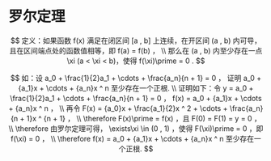 # 罗尔定理

$$
定义：如果函数 f(x) 满足在闭区间 [a , b] 上连续，在开区间 (a , b) 内可导，且在区间端点处的函数值相等，即 f(a) = f(b) ，
\\
那么在 (a , b) 内至少存在一点 \xi (a < \xi < b)，使得 f(\xi)\prime = 0 .
$$

$$
如：设 a_0 + \frac{1}{2}a_1 + \cdots + \frac{a_n}{n + 1} = 0 ， 证明 a_0 + {a_1}x + \cdots + {a_n}x ^ n 至少存在一个正根.
\\
证明如下：令 y = a_0 + \frac{1}{2}a_1 + \cdots + \frac{a_n}{n + 1} = 0 ， f(x) = a_0 + {a_1}x + \cdots + {a_n}x ^ n ，
\\
再令 F(x) = {a_0}x + \frac{a_1}{2}x ^ 2 + \cdots + \frac{a_n}{n + 1}x ^ {n + 1} ，
\\
\therefore F(x)\prime = f(x) ，且 F(0) = F(1) = y = 0 ，
\\
\therefore 由罗尔定理可得， \exists\xi \in (0 , 1) ，使得 F(\xi)\prime = 0 ，即 f(\xi) = 0 ，
\\
\therefore f(x) = a_0 + {a_1}x + \cdots + {a_n}x ^ n 至少存在一个正根.
$$



